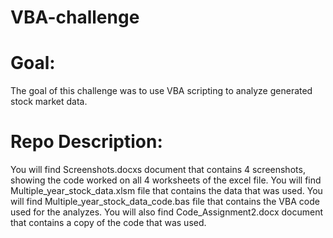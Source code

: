 # VBA-challenge
# Goal: 
The goal of this challenge was to use VBA scripting to analyze generated stock market data. 

# Repo Description: 
You will find Screenshots.docxs document that contains 4 screenshots, showing the code worked on all 4 worksheets of the excel file. 
You will find Multiple_year_stock_data.xlsm file that contains the data that was used. 
You will find Multiple_year_stock_data_code.bas file that contains the VBA code used for the analyzes. 
You will also find Code_Assignment2.docx document that contains a copy of the code that was used.
